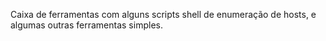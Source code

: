 Caixa de ferramentas com alguns scripts shell de enumeração de hosts, e algumas outras ferramentas simples.
